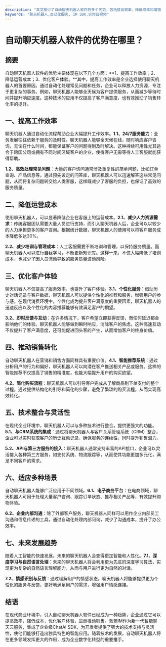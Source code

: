 ```yaml
---
description: "本文探讨了自动聊天机器人软件的多个优势，包括提高效率、降低成本和增强客户体验等，分析其在现代商业中的应用价值。"
keywords: "聊天机器人,自动化服务, IM SDK,实时音视频"
---
```

# 自动聊天机器人软件的优势在哪里？

## 摘要

自动聊天机器人软件的优势主要体现在以下几个方面：**1、提高工作效率；2、降低运营成本；3、优化客户体验。**其中，提高工作效率是企业选择使用聊天机器人的首要原因。通过自动化处理常见问题和任务，企业可以释放人力资源，专注于更复杂的事务。例如，聊天机器人能够全天候为客户提供服务，从而减少等待时间并提升响应速度。这种技术的应用不仅提高了客户满意度，也有效推动了销售转化率的提升。

## 一、提高工作效率

聊天机器人通过自动化流程帮助企业大幅提升工作效率。**1.1、24/7服务能力**：业务发展往往依赖于服务的及时性。聊天机器人能够全天候在线，随时响应客户咨询，无论在什么时间，都能保证客户的问题得到及时解决。这种持续可用性尤其适合于跨国公司或拥有不同时间区域客户的企业，使得客户无需等待人工客服就能获得帮助。

**1.2、高效处理常见问题**：大量的客户询问通常涉及重复性的简单问题，比如订单查询、产品信息等。通过预先设定的问答库，聊天机器人可以迅速解答这些常见问题，从而将复杂问题转交给人类客服，这样既减少了客服的负担，也保证了高效的服务质量。

## 二、降低运营成本

使用聊天机器人，可以显著降低企业在客服上的运营成本。**2.1、减少人力资源需求**：传统客服团队需要大量人员进行支持，而引入聊天机器人后，企业可以以较少的人力承担更多的客户咨询。根据统计数据，聊天机器人的使用可以将客户服务成本降低多达30%。

**2.2、减少培训与管理成本**：人工客服需要不断培训和管理，以保持服务质量。而聊天机器人可以进行自我学习，不断更新知识库。这样一来，不仅大幅降低了培训成本，也减少了因人员流动导致的服务质量波动风险。

## 三、优化客户体验

聊天机器人不仅提高了服务效率，也提升了客户体验。**3.1、个性化服务**：借助历史对话记录与客户数据，聊天机器人可以提供个性化的推荐和服务，增强用户的参与感。在现代消费环境中，个性化成为提升客户满意度的重要因素，聊天机器人的迅速反应以及个性化的内容推荐能够有效满足客户的期望。

**3.2、即时反馈与互动**：在许多情况下，客户希望立即获得反馈，而任何延迟都会影响他们的体验。聊天机器人能够做到瞬时响应，消除客户的焦虑。这种高速互动不仅提升了客户满意度，还可能促进回头客的产生，从而增加客户的终身价值。

## 四、推动销售转化

自动聊天机器人在营销和销售方面同样具有重要价值。**4.1、智能推荐系统**：通过分析用户的行为和偏好，聊天机器人可以向潜在客户推送相关产品或服务。这样的智能推荐不仅提高了销售的精准度，也能大幅提升用户的购买欲望。

**4.2、简化购买流程**：聊天机器人可以引导客户完成从了解商品到下单支付的整个过程。通过提供结构化的引导和简化的步骤，避免了繁琐的购买流程，从而实现高效转化。

## 五、技术整合与灵活性

在现代企业环境中，聊天机器人可以与多种技术进行整合，提供更强大的功能。**5.1、与CRM系统的集成**：通过将聊天机器人与客户关系管理系统（CRM）整合，企业可以实时获取客户的历史互动记录，确保服务的连续性，同时提升销售潜力。

**5.2、API与第三方服务的接入**：聊天机器人通常支持丰富的API接口，企业可以灵活接入各种第三方服务，如支付系统、物流跟踪等，从而使其功能更加多元化，满足不同客户的需求。

## 六、适应多种场景

自动聊天机器人能够广泛应用于不同领域。**6.1、电子商务平台**：在电商领域，聊天机器人可用于处理大量客户咨询、跟踪订单状态、推荐相关产品等，有效提升购物体验。

**6.2、企业内部沟通**：除了外部客户服务，聊天机器人同样可以用作企业内部员工沟通和信息传递的工具，通过自动化处理内部问询，减少了沟通成本，提升了办公效率。

## 七、未来发展趋势

随着人工智能的快速发展，未来的聊天机器人会变得更加智能和人性化。**7.1、深度学习与自然语言处理**：未来的聊天机器人将会利用更为先进的深度学习算法，实现更为复杂的自然语言理解能力，从而与用户进行更为自然的对话。

**7.2、情感识别与反馈**：通过理解用户的情感状态，聊天机器人将能够提供更为个性化的服务与反馈，更好地满足用户的需求，增强用户情感连接。

## 结语

在现代商业环境中，引入自动聊天机器人软件已经成为一种趋势，企业通过它可以提高效率，降低成本，优化客户体验，进而推动销售。蓝莺IM作为新一代智能聊天云服务，集成了企业级ChatAI SDK，为开发者提供了强大的技术支持与灵活性，使他们能够打造出独具特色的智能应用。随着技术的发展，自动聊天机器人将在更多领域发挥更大的作用，成为企业数字化转型的重要推手。
